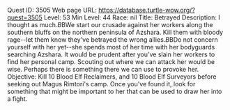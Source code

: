 Quest ID: 3505
Web page URL: https://database.turtle-wow.org/?quest=3505
Level: 53
Min Level: 44
Race: nil
Title: Betrayed
Description: I thought as much.$B$BWe start our crusade against her workers along the southern bluffs on the northern peninsula of Azshara. Kill them with bloody rage--let them know they've betrayed the wrong allies.$B$BDo not concern yourself with her yet--she spends most of her time with her bodyguards searching Azshara. It would be prudent after you've slain her workers to find her personal camp. Scouting out where we can attack her would be wise. Perhaps there is something there we can use to provoke her.
Objective: Kill 10 Blood Elf Reclaimers, and 10 Blood Elf Surveyors before seeking out Magus Rimtori's camp. Once you've found it, look for something that might be important to her that can be used to draw her into a fight.
